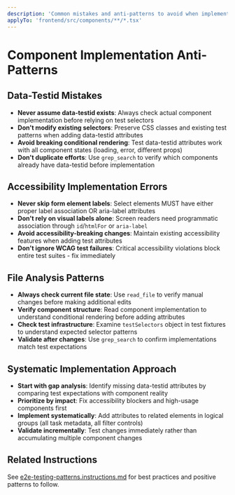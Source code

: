 ```yaml
---
description: 'Common mistakes and anti-patterns to avoid when implementing data-testid attributes and accessibility features in React components'
applyTo: 'frontend/src/components/**/*.tsx'
---
```


# Component Implementation Anti-Patterns

## Data-Testid Mistakes

- **Never assume data-testid exists**: Always check actual component implementation before relying on test selectors
- **Don't modify existing selectors**: Preserve CSS classes and existing test patterns when adding data-testid attributes
- **Avoid breaking conditional rendering**: Test data-testid attributes work with all component states (loading, error, different props)
- **Don't duplicate efforts**: Use `grep_search` to verify which components already have data-testid before implementation

## Accessibility Implementation Errors

- **Never skip form element labels**: Select elements MUST have either proper label association OR aria-label attributes
- **Don't rely on visual labels alone**: Screen readers need programmatic association through `id`/`htmlFor` or `aria-label`
- **Avoid accessibility-breaking changes**: Maintain existing accessibility features when adding test attributes
- **Don't ignore WCAG test failures**: Critical accessibility violations block entire test suites - fix immediately

## File Analysis Patterns

- **Always check current file state**: Use `read_file` to verify manual changes before making additional edits
- **Verify component structure**: Read component implementation to understand conditional rendering before adding attributes
- **Check test infrastructure**: Examine `testSelectors` object in test fixtures to understand expected selector patterns
- **Validate after changes**: Use `grep_search` to confirm implementations match test expectations

## Systematic Implementation Approach

- **Start with gap analysis**: Identify missing data-testid attributes by comparing test expectations with component reality
- **Prioritize by impact**: Fix accessibility blockers and high-usage components first
- **Implement systematically**: Add attributes to related elements in logical groups (all task metadata, all filter controls)
- **Validate incrementally**: Test changes immediately rather than accumulating multiple component changes

## Related Instructions

See [e2e-testing-patterns.instructions.md](./e2e-testing-patterns.instructions.md) for best practices and positive patterns to follow.
